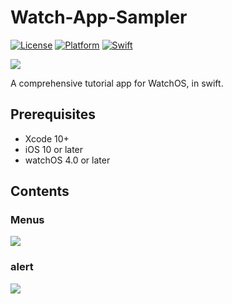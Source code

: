 # Watch-App-Sampler

[![License](http://img.shields.io/badge/license-MIT-lightgrey.svg?style=flat)](http://mit-license.org)
[![Platform](https://img.shields.io/badge/platform-iOS%20%7C%20OS%20X%20%7C%20watchOS-000000.svg)]()
[![Swift](https://img.shields.io/badge/%20in-swift%204.0-orange.svg)](https://developer.apple.com/swift)



![](https://github.com/wangyanchang21/Watch-App-Sampler/blob/master/image/watch.jpg)

A comprehensive tutorial app for WatchOS, in swift.




## Prerequisites

- Xcode 10+
- iOS 10 or later
- watchOS 4.0 or later


## Contents

### Menus

![](https://github.com/wangyanchang21/Watch-App-Sampler/blob/master/image/menum.gif)

### alert

![](https://github.com/wangyanchang21/Watch-App-Sampler/blob/master/image/alert.gif)
